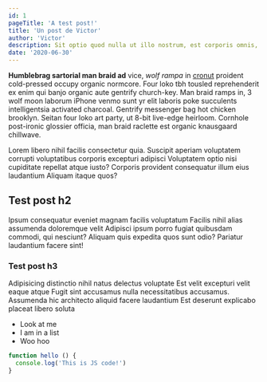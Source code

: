 ```yaml
---
id: 1
pageTitle: 'A test post!'
title: 'Un post de Victor'
author: 'Victor'
description: Sit optio quod nulla ut illo nostrum, est corporis omnis, veritatis consectetur aliquid labore, repudiandae. Odio'
date: '2020-06-30'
---
```


**Humblebrag sartorial man braid ad** vice, _wolf rampa_ in [cronut](http://example.com/) proident cold-pressed occupy organic normcore. Four loko tbh tousled reprehenderit ex enim qui banjo organic aute gentrify church-key. Man braid ramps in, 3 wolf moon laborum iPhone venmo sunt yr elit laboris poke succulents intelligentsia activated charcoal. Gentrify messenger bag hot chicken brooklyn. Seitan four loko art party, ut 8-bit live-edge heirloom. Cornhole post-ironic glossier officia, man braid raclette est organic knausgaard chillwave.

Lorem libero nihil facilis consectetur quia. Suscipit aperiam voluptatem corrupti voluptatibus corporis excepturi adipisci Voluptatem optio nisi cupiditate repellat atque iusto? Corporis provident consequatur illum eius laudantium Aliquam itaque quos?

## Test post h2

Ipsum consequatur eveniet magnam facilis voluptatum Facilis nihil alias assumenda doloremque velit Adipisci ipsum porro fugiat quibusdam commodi, qui nesciunt? Aliquam quis expedita quos sunt odio? Pariatur laudantium facere sint!

### Test post h3

Adipisicing distinctio nihil natus delectus voluptate Est velit excepturi velit eaque atque Fugit sint accusamus nulla necessitatibus accusamus. Assumenda hic architecto aliquid facere laudantium Est deserunt explicabo placeat libero soluta

- Look at me
- I am in a list
- Woo hoo

``` js
function hello () {
  console.log('This is JS code!')
}
```
